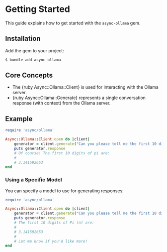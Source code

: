 # Getting Started

This guide explains how to get started with the `async-ollama` gem.

## Installation

Add the gem to your project:

~~~ bash
$ bundle add async-ollama
~~~

## Core Concepts

- The {ruby Async::Ollama::Client} is used for interacting with the Ollama server.
- {ruby Async::Ollama::Generate} represents a single conversation response (with context) from the Ollama server.

## Example

~~~ ruby
require 'async/ollama'

Async::Ollama::Client.open do |client|
	generator = client.generate("Can you please tell me the first 10 digits of PI?")
	puts generator.response
	# Of course! The first 10 digits of pi are:
	#
	# 3.141592653
end
~~~

### Using a Specific Model

You can specify a model to use for generating responses:

~~~ ruby
require 'async/ollama'

Async::Ollama::Client.open do |client|
	generator = client.generate("Can you please tell me the first 10 digits of PI?", model: "llama3")
	puts generator.response
	# The first 10 digits of Pi (π) are:
	#
	# 3.141592653
	#
	# Let me know if you'd like more!
end
~~~
